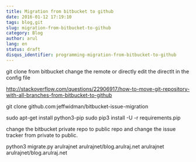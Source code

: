 ```yaml
---
title: Migration from bitbucket to github
date: 2016-01-12 17:19:10
tags: blog,git
slug: migration-from-bitbucket-to-github
category: Blog
author: arul
lang: en
status: draft
disqus_identifier: programming-migration-from-bitbucket-to-github
---
```


git clone from bitbucket change the remote or directly edit the directlt
in the config file

<http://stackoverflow.com/questions/22906917/how-to-move-git-repository-with-all-branches-from-bitbucket-to-github>

git clone github.com:jeffwidman/bitbucket-issue-migration

sudo apt-get install python3-pip sudo pip3 install -U -r
requirements.pip

change the bitbucket private repo to public repo and change the issue
tracker from private to public.

python3 migrate.py arulrajnet arulrajnet/blog.arulraj.net arulrajnet
arulrajnet/blog.arulraj.net
